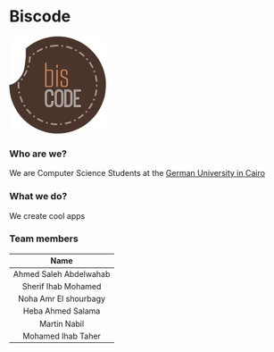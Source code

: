# Biscode


![bisocde-logo](/logo.png)


### Who are we?
We are Computer Science Students at the [German University in Cairo](http://www.guc.edu.eg/ "GUC")

### What we do?
We create cool apps

### Team members

|          Name          |
|:----------------------:|
| Ahmed Saleh Abdelwahab |
| Sherif Ihab Mohamed    |
| Noha Amr El shourbagy  |
| Heba Ahmed Salama      |
| Martin Nabil           |
| Mohamed Ihab Taher     |